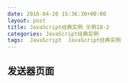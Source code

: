 ```yaml
---
date: 2016-04-26 15:36:30+00:00
layout: post
title: JavaScript经典实例 示例18-2
categories: JavaScript经典实例
tags:  JavaScript  JavaScript经典实例
---
```

发送器页面
----------------

<html>
    <head>
        <title>Sender</title>
        <script type="text/javascript">
            function manageEvent(eventObj, event, eventHandler) {
                if (eventObj.addEventListerener) {
                    eventObj.addEventListerener(event, eventHandler, false);
                } else if (eventObj.attachEvent) {
                    event = 'on' + event;
                    eventObj.attachEvent(event, eventHandler);
                }
                
            }
            
            window.onload = function() {
                manageEvent(document.getElementById('button1'), 'click', sendMessage);
                manageEvent(window, 'message', receive);
            }
            
            // 确保把URL修改为你的位置
            function sendMessage() {
                try {
                    var farAwayWindow = document.getElementById('widgetId').contentWindow;
                    
                    farAwayWindow.postMessage('dragonfly6.thumbnail.jpg,Dragonfly on flower', 'http://jscb.burningbird.net');
                } catch(e) {
                    alert(e);
                }
                
            }
            
            // 把URL修改到你的位置
            function receive(e) {
                if (e.origin === 'http://jscb.burningbird.net') {
                    alert(e.data);
                }
                
            }
            
        </script>
    </head>
    <body>
        <div>
            <button id="button1">Load the photo</button>
        </div>
        <iframe src="/2016/04/27/JavaScript%E7%BB%8F%E5%85%B8%E5%AE%9E%E4%BE%8BExample18-3/" id="widgetId"></iframe>
    </body>
</html>

[点击查看监听器页面](/2016/04/27/JavaScript%E7%BB%8F%E5%85%B8%E5%AE%9E%E4%BE%8BExample18-3/){:target="_blank"} 

源码如下：

``` html
<!DOCTYPE html>
<html>
    <head>
        <title>Sender</title>
        <script type="text/javascript">
            function manageEvent(eventObj, event, eventHandler) {
                if (eventObj.addEventListerener) {
                    eventObj.addEventListerener(event, eventHandler, false);
                } else if (eventObj.attachEvent) {
                    event = 'on' + event;
                    eventObj.attachEvent(event, eventHandler);
                }
                
            }
            
            window.onload = function() {
                manageEvent(document.getElementById('button1'), 'click', sendMessage);
                manageEvent(window, 'message', receive);
            }
            
            // 确保把URL修改为你的位置
            function sendMessage() {
                try {
                    var farAwayWindow = document.getElementById('widgetId').contentWindow;
                    
                    farAwayWindow.postMessage('dragonfly6.thumbnail.jpg,Dragonfly on flower', 'http://jscb.burningbird.net');
                } catch(e) {
                    alert(e);
                }
                
            }
            
            // 把URL修改到你的位置
            function receive(e) {
                if (e.origin === 'http://jscb.burningbird.net') {
                    alert(e.data);
                }
                
            }
            
        </script>
    </head>
    <body>
        <div>
            <button id="button1">Load the photo</button>
        </div>
        <iframe src="/2016/04/27/JavaScript%E7%BB%8F%E5%85%B8%E5%AE%9E%E4%BE%8BExample18-3/" id="widgetId"></iframe>
    </body>
</html>
``` 
